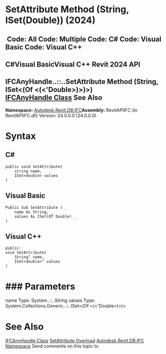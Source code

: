 # SetAttribute Method (String, ISet(Double)) (2024)

﻿
 Code: All Code: Multiple Code: C# Code: Visual Basic Code: Visual C++   
---  
C#Visual BasicVisual C++
Revit 2024 API  
---  
IFCAnyHandle..::..SetAttribute Method (String, ISet<(Of <(<'Double>)>)>)  
[IFCAnyHandle Class](8b893943-70fa-94bf-90be-1523d516ecb3.md "IFCAnyHandle Class") See Also  
---  
**Namespace:** [Autodesk.Revit.DB.IFC](b823fafb-1ba1-896b-4097-142c2817ce74.md "Autodesk.Revit.DB.IFC Namespace")**Assembly:** RevitAPIIFC (in RevitAPIIFC.dll) Version: 24.0.0.0 (24.0.0.0)
# Syntax
C#  
---  
```text
public void SetAttribute(
	string name,
	ISet<double> values
)
```
  
Visual Basic  
---  
```text
Public Sub SetAttribute ( _
	name As String, _
	values As ISet(Of Double) _
)
```
  
Visual C++  
---  
```text
public:
void SetAttribute(
	String^ name, 
	ISet<double>^ values
)
```
  
# ### Parameters
name
    Type: System..::..String
values
    Type: System.Collections.Generic..::..ISet<(Of <(<'Double>)>)>
# See Also
[IFCAnyHandle Class](8b893943-70fa-94bf-90be-1523d516ecb3.md "IFCAnyHandle Class")
[SetAttribute Overload](25c11a79-8e0f-5474-cbf5-6a3e7a2821d2.md "SetAttribute Method")
[Autodesk.Revit.DB.IFC Namespace](b823fafb-1ba1-896b-4097-142c2817ce74.md "Autodesk.Revit.DB.IFC Namespace")
Send comments on this topic to 